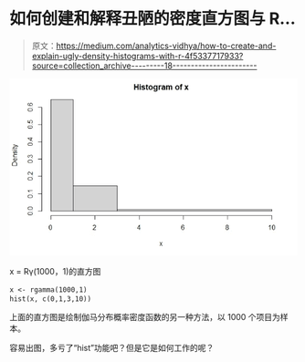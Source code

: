 # 如何创建和解释丑陋的密度直方图与 R…

> 原文：<https://medium.com/analytics-vidhya/how-to-create-and-explain-ugly-density-histograms-with-r-4f5337717933?source=collection_archive---------18----------------------->

![](img/d1a641748142ed2d67f652966718863f.png)

x = Rγ(1000，1)的直方图

```
x <- rgamma(1000,1)
hist(x, c(0,1,3,10))
```

上面的直方图是绘制伽马分布概率密度函数的另一种方法，以 1000 个项目为样本。

容易出图，多亏了“hist”功能吧？但是它是如何工作的呢？